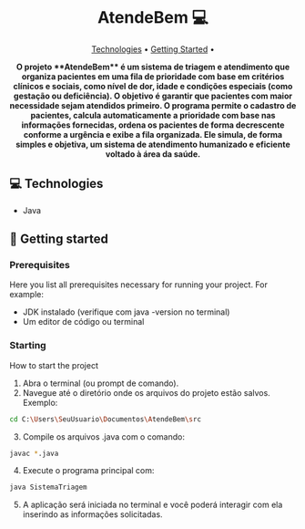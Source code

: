 <h1 align="center" style="font-weight: bold;">AtendeBem 💻</h1>

<p align="center">
 <a href="#tech">Technologies</a> • 
 <a href="#started">Getting Started</a> • 
</p>

<p align="center">
    <b>O projeto **AtendeBem** é um sistema de triagem e atendimento que organiza pacientes em uma fila de prioridade com base em critérios clínicos e sociais, como nível de dor, idade e condições especiais (como gestação ou deficiência). O objetivo é garantir que pacientes com maior necessidade sejam atendidos primeiro. O programa permite o cadastro de pacientes, calcula automaticamente a prioridade com base nas informações fornecidas, ordena os pacientes de forma decrescente conforme a urgência e exibe a fila organizada. Ele simula, de forma simples e objetiva, um sistema de atendimento humanizado e eficiente voltado à área da saúde.</b>
</p>

<h2 id="technologies">💻 Technologies</h2>

- Java

<h2 id="started">🚀 Getting started</h2>

<h3>Prerequisites</h3>

Here you list all prerequisites necessary for running your project. For example:

- JDK instalado (verifique com java -version no terminal)
- Um editor de código ou terminal

<h3>Starting</h3>

How to start the project

1. Abra o terminal (ou prompt de comando).
2. Navegue até o diretório onde os arquivos do projeto estão salvos. Exemplo:

```bash
cd C:\Users\SeuUsuario\Documentos\AtendeBem\src
```
3. Compile os arquivos .java com o comando:
```bash
javac *.java
```
4. Execute o programa principal com:
```bash
java SistemaTriagem
```
5. A aplicação será iniciada no terminal e você poderá interagir com ela inserindo as informações solicitadas.


